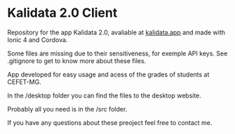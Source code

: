 # Kalidata 2.0 Client
Repository for the app Kalidata 2.0, avaliable at [kalidata.app](https://kalidata.app) and made with Ionic 4 and Cordova.

Some files are missing due to their sensitiveness, for exemple API keys.
See .gitignore to get to know more about these files.

App developed for easy usage and acess of the grades of students at CEFET-MG.

In the /desktop folder you can find the files to the desktop website.

Probably all you need is in the /src folder.

If you have any questions about these preoject feel free to contact me.